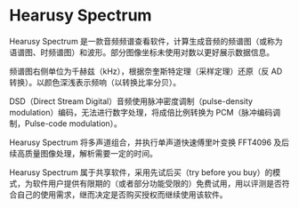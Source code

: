 # Hearusy Spectrum

Hearusy Spectrum 是一款音频频谱查看软件，计算生成音频的频谱图（或称为语谱图、时频谱图）和波形。部分图像坐标未使用对数以更好展示数据信息。
                    
频谱图右侧单位为千赫兹（kHz），根据奈奎斯特定理（采样定理）还原（反 AD 转换）。以颜色深浅表示频响（以转换比率分贝）。
                    
DSD（Direct Stream Digital）音频使用脉冲密度调制（pulse-density modulation）编码，无法进行数字处理，将成倍比例转换为 PCM（脉冲编码调制，Pulse-code modulation）。
                    
Hearusy Spectrum 将多声道组合，并执行单声道快速傅里叶变换 FFT4096 及后续高质量图像处理，解析需要一定的时间。
                    
Hearusy Spectrum 属于共享软件，采用先试后买（try before you buy）的模式，为软件用户提供有限期的（或者部分功能受限的）免费试用，用以评测是否符合自己的使用需求，继而决定是否购买授权而继续使用该软件。